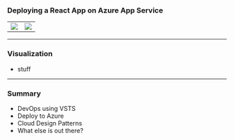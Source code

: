 ### Deploying a React App on Azure App Service

<table>
<tr>
<td><img src="https://upload.wikimedia.org/wikipedia/commons/thumb/a/a7/React-icon.svg/1280px-React-icon.svg.png" border="0" /></td>
<td><img src="https://azure.microsoft.com/svghandler/information-protection?height=600" border="0"/></td>
</tr>
</table>

---
### Visualization

* stuff
---
### Summary

* DevOps using VSTS
* Deploy to Azure
* Cloud Design Patterns
* What else is out there?